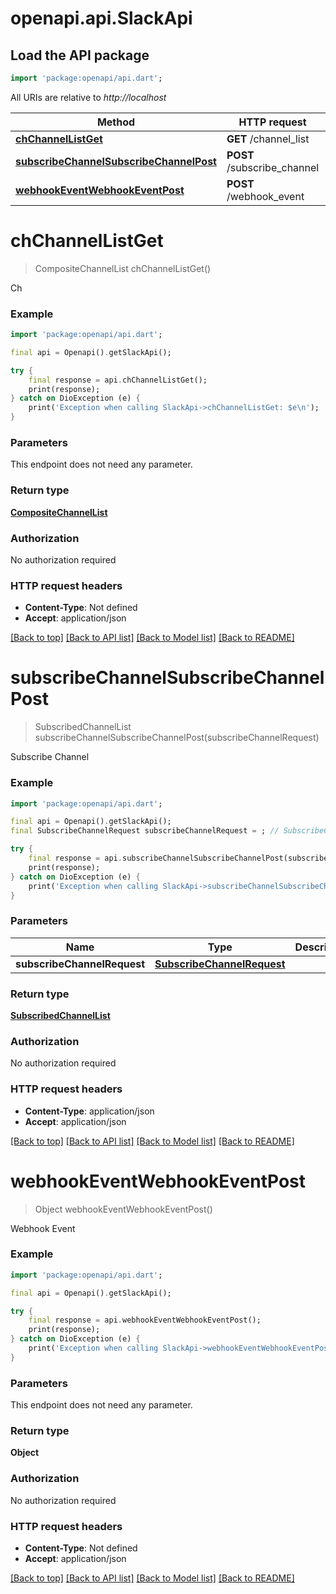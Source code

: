 # openapi.api.SlackApi

## Load the API package
```dart
import 'package:openapi/api.dart';
```

All URIs are relative to *http://localhost*

Method | HTTP request | Description
------------- | ------------- | -------------
[**chChannelListGet**](SlackApi.md#chchannellistget) | **GET** /channel_list | Ch
[**subscribeChannelSubscribeChannelPost**](SlackApi.md#subscribechannelsubscribechannelpost) | **POST** /subscribe_channel | Subscribe Channel
[**webhookEventWebhookEventPost**](SlackApi.md#webhookeventwebhookeventpost) | **POST** /webhook_event | Webhook Event


# **chChannelListGet**
> CompositeChannelList chChannelListGet()

Ch

### Example
```dart
import 'package:openapi/api.dart';

final api = Openapi().getSlackApi();

try {
    final response = api.chChannelListGet();
    print(response);
} catch on DioException (e) {
    print('Exception when calling SlackApi->chChannelListGet: $e\n');
}
```

### Parameters
This endpoint does not need any parameter.

### Return type

[**CompositeChannelList**](CompositeChannelList.md)

### Authorization

No authorization required

### HTTP request headers

 - **Content-Type**: Not defined
 - **Accept**: application/json

[[Back to top]](#) [[Back to API list]](../README.md#documentation-for-api-endpoints) [[Back to Model list]](../README.md#documentation-for-models) [[Back to README]](../README.md)

# **subscribeChannelSubscribeChannelPost**
> SubscribedChannelList subscribeChannelSubscribeChannelPost(subscribeChannelRequest)

Subscribe Channel

### Example
```dart
import 'package:openapi/api.dart';

final api = Openapi().getSlackApi();
final SubscribeChannelRequest subscribeChannelRequest = ; // SubscribeChannelRequest | 

try {
    final response = api.subscribeChannelSubscribeChannelPost(subscribeChannelRequest);
    print(response);
} catch on DioException (e) {
    print('Exception when calling SlackApi->subscribeChannelSubscribeChannelPost: $e\n');
}
```

### Parameters

Name | Type | Description  | Notes
------------- | ------------- | ------------- | -------------
 **subscribeChannelRequest** | [**SubscribeChannelRequest**](SubscribeChannelRequest.md)|  | 

### Return type

[**SubscribedChannelList**](SubscribedChannelList.md)

### Authorization

No authorization required

### HTTP request headers

 - **Content-Type**: application/json
 - **Accept**: application/json

[[Back to top]](#) [[Back to API list]](../README.md#documentation-for-api-endpoints) [[Back to Model list]](../README.md#documentation-for-models) [[Back to README]](../README.md)

# **webhookEventWebhookEventPost**
> Object webhookEventWebhookEventPost()

Webhook Event

### Example
```dart
import 'package:openapi/api.dart';

final api = Openapi().getSlackApi();

try {
    final response = api.webhookEventWebhookEventPost();
    print(response);
} catch on DioException (e) {
    print('Exception when calling SlackApi->webhookEventWebhookEventPost: $e\n');
}
```

### Parameters
This endpoint does not need any parameter.

### Return type

**Object**

### Authorization

No authorization required

### HTTP request headers

 - **Content-Type**: Not defined
 - **Accept**: application/json

[[Back to top]](#) [[Back to API list]](../README.md#documentation-for-api-endpoints) [[Back to Model list]](../README.md#documentation-for-models) [[Back to README]](../README.md)

